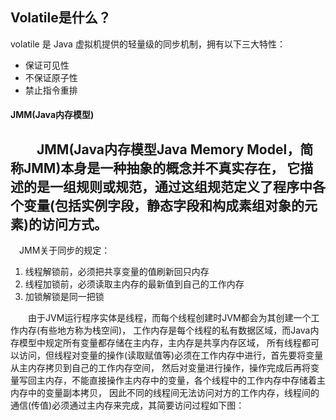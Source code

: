 ## Volatile是什么？

volatile 是 Java 虚拟机提供的轻量级的同步机制，拥有以下三大特性：
- 保证可见性
- 不保证原子性
- 禁止指令重排

#### JMM(Java内存模型)
&#8194;&#8194;&#8194;&#8194;JMM(Java内存模型Java Memory Model，简称JMM)本身是一种抽象的概念并不真实存在，
它描述的是一组规则或规范，通过这组规范定义了程序中各个变量(包括实例字段，静态字段和构成素组对象的元素)的访问方式。  
---
&#8194;&#8194;JMM关于同步的规定：
1. 线程解锁前，必须把共享变量的值刷新回只内存
2. 线程加锁前，必须读取主内存的最新值到自己的工作内存
3. 加锁解锁是同一把锁

&#8194;&#8194;&#8194;&#8194;由于JVM运行程序实体是线程，而每个线程创建时JVM都会为其创建一个工作内存(有些地方称为栈空间)，
工作内存是每个线程的私有数据区域，而Java内存模型中规定所有变量都存储在主内存，主内存是共享内存区域，
所有线程都可以访问，但线程对变量的操作(读取赋值等)必须在工作内存中进行，首先要将变量从主内存拷贝到自己的工作内存空间，
然后对变量进行操作，操作完成后再将变量写回主内存，不能直接操作主内存中的变量，各个线程中的工作内存中存储着主内存中的变量副本拷贝，
因此不同的线程间无法访问对方的工作内存，线程间的通信(传值)必须通过主内存来完成，其简要访问过程如下图：  
